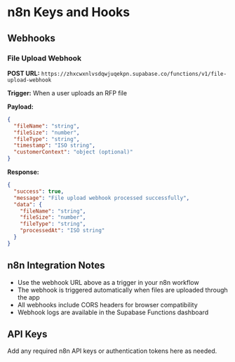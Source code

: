 # n8n Keys and Hooks

## Webhooks

### File Upload Webhook
**POST URL:** `https://zhxcwxnlvsdqwjuqekpn.supabase.co/functions/v1/file-upload-webhook`

**Trigger:** When a user uploads an RFP file

**Payload:**
```json
{
  "fileName": "string",
  "fileSize": "number", 
  "fileType": "string",
  "timestamp": "ISO string",
  "customerContext": "object (optional)"
}
```

**Response:**
```json
{
  "success": true,
  "message": "File upload webhook processed successfully",
  "data": {
    "fileName": "string",
    "fileSize": "number",
    "fileType": "string", 
    "processedAt": "ISO string"
  }
}
```

## n8n Integration Notes

- Use the webhook URL above as a trigger in your n8n workflow
- The webhook is triggered automatically when files are uploaded through the app
- All webhooks include CORS headers for browser compatibility
- Webhook logs are available in the Supabase Functions dashboard

## API Keys

Add any required n8n API keys or authentication tokens here as needed.